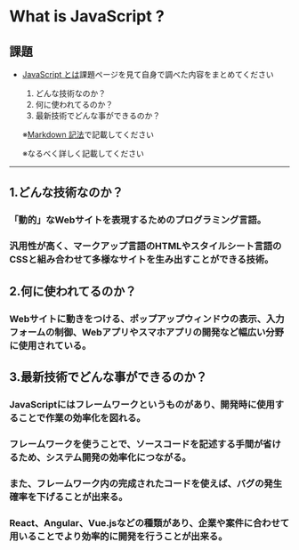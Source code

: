 # What is JavaScript ?

## 課題

- [JavaScript とは](https://www.notion.so/arpeggio-inc/JavaScript-64ff3384ef6c46bc88e7a49d2f9c08d8)課題ページを見て自身で調べた内容をまとめてください

  1. どんな技術なのか？
  2. 何に使われてるのか？
  3. 最新技術でどんな事ができるのか？

  ※[Markdown 記法](https://qiita.com/tbpgr/items/989c6badefff69377da7)で記載してください

  ※なるべく詳しく記載してください

---

## 1.どんな技術なのか？
### 「動的」なWebサイトを表現するためのプログラミング言語。
### 汎用性が高く、マークアップ言語のHTMLやスタイルシート言語のCSSと組み合わせて多様なサイトを生み出すことができる技術。
## 2.何に使われてるのか？
### Webサイトに動きをつける、ポップアップウィンドウの表示、入力フォームの制御、Webアプリやスマホアプリの開発など幅広い分野に使用されている。
## 3.最新技術でどんな事ができるのか？
### JavaScriptにはフレームワークというものがあり、開発時に使用することで作業の効率化を図れる。
### フレームワークを使うことで、ソースコードを記述する手間が省けるため、システム開発の効率化につながる。
### また、フレームワーク内の完成されたコードを使えば、バグの発生確率を下げることが出来る。
### React、Angular、Vue.jsなどの種類があり、企業や案件に合わせて用いることでより効率的に開発を行うことが出来る。